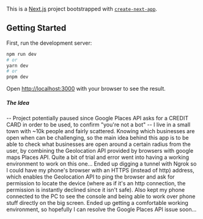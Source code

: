 This is a [Next.js](https://nextjs.org/) project bootstrapped with [`create-next-app`](https://github.com/vercel/next.js/tree/canary/packages/create-next-app).

## Getting Started

First, run the development server:

```bash
npm run dev
# or
yarn dev
# or
pnpm dev
```

Open [http://localhost:3000](http://localhost:3000) with your browser to see the result.

##### The Idea

-- Project potentially paused since Google Places API asks for a CREDIT CARD in order to be used, to confirm "you're not a bot" --
I live in a small town with ~10k people and fairly scattered. Knowing which businesses are open when can be challenging, so the main idea behind this app is to be able to check what businesses are open around a certain radius from the user, by combining the Geolocation API provided by browsers with google maps Places API.
Quite a bit of trial and error went into having a working environment to work on this one... Ended up digging a tunnel with Ngrok so I could have my phone's browser with an HTTPS (instead of http) address, which enables the Geolocation API to ping the browser and ask for permission to locate the device (where as if it's an http connection, the permission is instantly declined since it isn't safe). Also kept my phone connected to the PC to see the console and being able to work over phone stuff directly on the big screen.
Ended up getting a comfortable working environment, so hopefully I can resolve the Google Places API issue soon...
